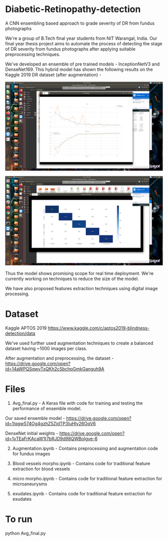# Diabetic-Retinopathy-detection
A CNN ensembling based approach to grade severity of DR from fundus photographs

We're a group of B.Tech final year students from NIT Warangal, India. Our final year thesis project aims to automate the process of detecting the stage of DR severity from fundus photographs after applying suitable preprocessing techniques.

We've developed an ensemble of pre trained models - InceptionNetV3 and DenseNet169. This hybrid model has shown the following results on the Kaggle 2019 DR dataset (after augmentation) -

![](plot.png)

![](confusion_matrix.png)

Thus the model shows promising scope for real time deployment. We're currently working on techniques to reduce the size of the model.

We have also proposed features extraction techniques using digital image processing.

# Dataset

Kaggle APTOS 2019 https://www.kaggle.com/c/aptos2019-blindness-detection/data

We've used further used augmentation techniques to create a balanced dataset having ~1000 images per class.

After augmentation and preprocessing, the dataset - https://drive.google.com/open?id=14aWPQSqwvTxQKh2cSbchpGmkGanguh9A

# Files
1) Avg_final.py - A Keras file with code for training and testing the performance of ensemble model.

Our saved ensemble model - https://drive.google.com/open?id=1Iqgw574Og4gzhZ5ZjdTP3IuHly26OqV6

DenseNet initial weights - https://drive.google.com/open?id=1vTEaFrKAcaW1t7bRJD9d98QWBoIgve-6

2) Augmentation.ipynb - Contains preprocessing and augmentation code for fundus images

3) Blood vessels morpho.ipynb - Contains code for traditional feature extraction for blood vessels

4) micro morpho.ipynb - Contains code for traditional feature extraction for microaneurysms

5) exudates.ipynb - Contains code for traditional feature extraction for exudates

# To run

python Avg_final.py
